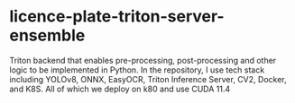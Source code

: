 # licence-plate-triton-server-ensemble
Triton backend that enables pre-processing, post-processing and other logic to be implemented in Python. In the repository, I use tech stack including YOLOv8, ONNX, EasyOCR, Triton Inference Server, CV2, Docker, and K8S. All of which we deploy on k80 and use CUDA 11.4

